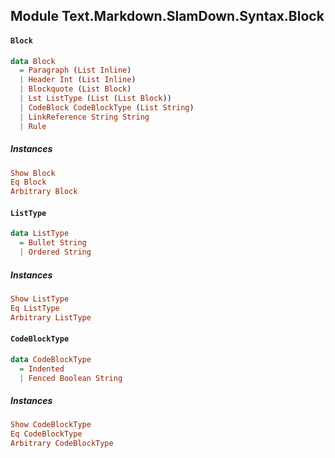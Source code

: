 ## Module Text.Markdown.SlamDown.Syntax.Block

#### `Block`

``` purescript
data Block
  = Paragraph (List Inline)
  | Header Int (List Inline)
  | Blockquote (List Block)
  | Lst ListType (List (List Block))
  | CodeBlock CodeBlockType (List String)
  | LinkReference String String
  | Rule
```

##### Instances
``` purescript
Show Block
Eq Block
Arbitrary Block
```

#### `ListType`

``` purescript
data ListType
  = Bullet String
  | Ordered String
```

##### Instances
``` purescript
Show ListType
Eq ListType
Arbitrary ListType
```

#### `CodeBlockType`

``` purescript
data CodeBlockType
  = Indented
  | Fenced Boolean String
```

##### Instances
``` purescript
Show CodeBlockType
Eq CodeBlockType
Arbitrary CodeBlockType
```


